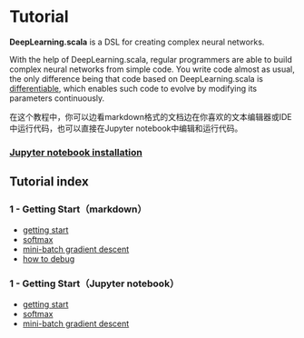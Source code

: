 # Tutorial

**DeepLearning.scala** is a DSL for creating complex neural networks.

With the help of DeepLearning.scala, regular programmers are able to build complex neural networks from simple code. You  write code almost as usual, the only difference being that code based on DeepLearning.scala is [differentiable](https://colah.github.io/posts/2015-09-NN-Types-FP/), which enables such code to evolve by modifying its parameters continuously.

在这个教程中，你可以边看markdown格式的文档边在你喜欢的文本编辑器或IDE中运行代码，也可以直接在Jupyter notebook中编辑和运行代码。

### [Jupyter notebook installation](https://github.com/alexarchambault/jupyter-scala)

## Tutorial index

### 1 - Getting Start（markdown）
- [getting start](https://github.com/izhangzhihao/deeplearning-tutorial/blob/master/doc/GettingStarted.md)
- [softmax](https://github.com/izhangzhihao/deeplearning-tutorial/blob/master/doc/SoftmaxLinearClassifier.md)
- [mini-batch gradient descent](https://github.com/izhangzhihao/deeplearning-tutorial/blob/master/doc/MiniBatchGradientDescent.md)
- [how to debug](https://github.com/izhangzhihao/deeplearning-tutorial/blob/master/doc/Debug.md)

### 1 - Getting Start（Jupyter notebook）
- [getting start](https://github.com/izhangzhihao/deeplearning-tutorial/blob/master/notebook/GettingStarted.ipynb)
- [softmax](https://github.com/izhangzhihao/deeplearning-tutorial/blob/master/notebook/SoftmaxLinearClassifier.ipynb)
- [mini-batch gradient descent](https://github.com/izhangzhihao/deeplearning-tutorial/blob/master/notebook/MiniBatchGradientDescent.ipynb)

